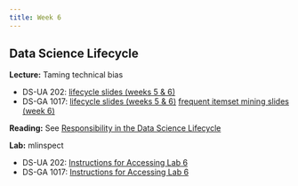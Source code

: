```yaml
---
title: Week 6
---
```


## Data Science Lifecycle

**Lecture:** Taming technical bias

* DS-UA 202: [lifecycle slides (weeks 5 & 6)](../../../assets/5_6_lifecycle_202.pdf)
* DS-GA 1017: [lifecycle slides (weeks 5 & 6)](../../../assets/5_6_Lifecycle_1017.pdf)  [frequent itemset mining slides (week 6)](../../../assets/6_Apriori_1017.pdf)

**Reading:** See [Responsibility in the Data Science Lifecycle](../../../assets/lifecycle_reader.pdf)

**Lab:** mlinspect

* DS-UA 202: [Instructions for Accessing Lab 6](https://docs.google.com/document/d/1itLpwshtooSshCUYjMa-ZNUby_sIFuKB-Tv6MwP4_hE/edit?usp=sharing)
* DS-GA 1017: [Instructions for Accessing Lab 6](https://docs.google.com/document/d/1SQ4PV-WoW1ClxwD8uv7jfCqlhVl90zs9oMujL-522s0/edit?usp=sharing)
